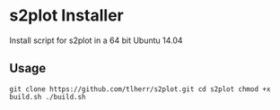 s2plot Installer
======

Install script for s2plot in a 64 bit Ubuntu 14.04

## Usage

`
git clone https://github.com/tlherr/s2plot.git
cd s2plot
chmod +x build.sh
./build.sh
`

 
